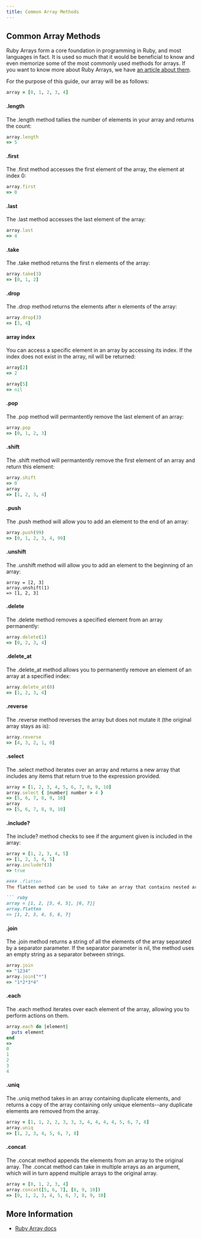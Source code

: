 ```yaml
---
title: Common Array Methods
---
```

## Common Array Methods

Ruby Arrays form a core foundation in programming in Ruby, and most languages in fact. It is used so much that it would be beneficial to know and even memorize some of the most commonly used methods for arrays. If you want to know more about Ruby Arrays, we have [an article about them](https://guide.freecodecamp.org/ruby/ruby-arrays).

For the purpose of this guide, our array will be as follows:

``` ruby
array = [0, 1, 2, 3, 4]
```

#### .length
The .length method tallies the number of elements in your array and returns the count:

``` ruby
array.length
=> 5
```

#### .first
The .first method accesses the first element of the array, the element at index 0:

``` ruby
array.first
=> 0
```

#### .last
The .last method accesses the last element of the array:

``` ruby
array.last
=> 4
```

#### .take
The .take method returns the first n elements of the array:

``` ruby
array.take(3)
=> [0, 1, 2]
```

#### .drop
The .drop method returns the elements after n elements of the array:

``` ruby
array.drop(3)
=> [3, 4]
```

#### array index
You can access a specific element in an array by accessing its index. If the index does not exist in the array, nil will be returned:

```ruby
array[2]
=> 2

array[5]
=> nil
```

#### .pop
The .pop method will permantently remove the last element of an array:

``` ruby
array.pop
=> [0, 1, 2, 3]
```

#### .shift
The .shift method will permantently remove the first element of an array and return this element:

``` ruby
array.shift
=> 0  
array
=> [1, 2, 3, 4]
```

#### .push
The .push method will allow you to add an element to the end of an array:

``` ruby
array.push(99)
=> [0, 1, 2, 3, 4, 99]
```
#### .unshift
The .unshift method will allow you to add an element to the beginning of an array:

```
array = [2, 3]
array.unshift(1)
=> [1, 2, 3]
```

#### .delete
The .delete method removes a specified element from an array permanently:

``` ruby
array.delete(1)
=> [0, 2, 3, 4]
```

#### .delete_at
The .delete_at method allows you to permanently remove an element of an array at a specified index:

``` ruby
array.delete_at(0)
=> [1, 2, 3, 4]
```

#### .reverse
The .reverse method reverses the array but does not mutate it (the original array stays as is):

``` ruby
array.reverse
=> [4, 3, 2, 1, 0]
```
#### .select
The .select method iterates over an array and returns a new array that includes any items that return true to the expression provided.

``` ruby
array = [1, 2, 3, 4, 5, 6, 7, 8, 9, 10]
array.select { |number| number > 4 }
=> [5, 6, 7, 8, 9, 10]
array
=> [5, 6, 7, 8, 9, 10]
```

#### .include?
The include? method checks to see if the argument given is included in the array:

``` ruby
array = [1, 2, 3, 4, 5]
=> [1, 2, 3, 4, 5]
array.include?(3)
=> true

#### .flatten
The flatten method can be used to take an array that contains nested arrays and create a one-dimensional array:

``` ruby
array = [1, 2, [3, 4, 5], [6, 7]]
array.flatten
=> [1, 2, 3, 4, 5, 6, 7]
```

#### .join
The .join method returns a string of all the elements of the array separated by a separator parameter. If the separator parameter is nil, the method uses an empty string as a separator between strings.

``` ruby
array.join
=> "1234"
array.join("*")
=> "1*2*3*4"
```

#### .each
The .each method iterates over each element of the array, allowing you to perform actions on them.

``` ruby
array.each do |element|
  puts element
end
=> 
0
1
2
3
4
```

#### .uniq
The .uniq method takes in an array containing duplicate elements, and returns a copy of the array containing only unique elements--any duplicate elements are removed from the array.

``` ruby
array = [1, 1, 2, 2, 3, 3, 3, 4, 4, 4, 4, 5, 6, 7, 8]
array.uniq
=> [1, 2, 3, 4, 5, 6, 7, 8]
```

#### .concat
The .concat method appends the elements from an array to the original array. The .concat method can take in multiple arrays as an argument, which will in turn append multiple arrays to the original array.
``` ruby
array = [0, 1, 2, 3, 4]
array.concat([5, 6, 7], [8, 9, 10])
=> [0, 1, 2, 3, 4, 5, 6, 7, 8, 9, 10]
```

## More Information
* [Ruby Array docs](http://ruby-doc.org/core-2.5.1/Array.html)
